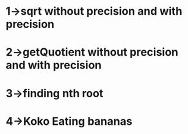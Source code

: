 # 1->sqrt without precision and with precision
# 2->getQuotient without precision and with precision
# 3->finding nth root
# 4->Koko Eating bananas